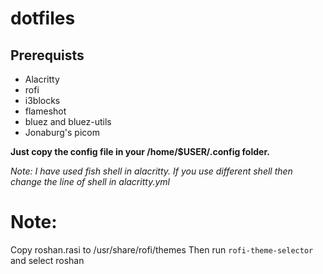 # dotfiles

## Prerequists
- Alacritty
- rofi
- i3blocks
- flameshot
- bluez and bluez-utils
- Jonaburg's picom

**Just copy the config file in your /home/$USER/.config folder.**

*Note: I have used fish shell in alacritty. If you use different shell then change the line of shell in alacritty.yml*

# Note:
Copy roshan.rasi to /usr/share/rofi/themes
Then run ```rofi-theme-selector``` and select roshan 
